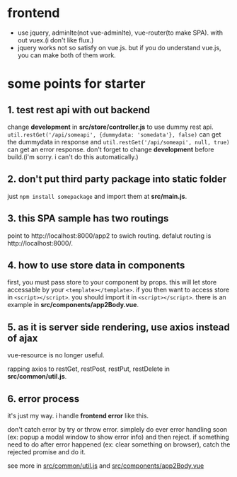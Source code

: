 # frontend

- use jquery, adminlte(not vue-adminlte), vue-router(to make SPA). with out vuex.(i don't like flux.)
- jquery works not so satisfy on vue.js. but if you do understand vue.js, you can make both of them work.

# some points for starter

## 1. test rest api with out backend

change **development** in **src/store/controller.js** to use dummy rest api. `util.restGet('/api/someapi', {dummydata: 'somedata'}, false)` can get the dummydata in response and `util.restGet('/api/someapi', null, true)` can get an error response. don't forget to change **development** before build.(i'm sorry. i can't do this automatically.)

## 2. don't put third party package into static folder

just `npm install somepackage` and import them at **src/main.js**.

## 3. this SPA sample has two routings

point to http://localhost:8000/app2 to swich routing. defalut routing is http://localhost:8000/.

## 4. how to use store data in components

first, you must pass store to your component by props. this will let store accessable by your `<template></template>`. if you then want to access store in `<script></script>`. you should import it in `<script></script>`. there is an example in **src/components/app2Body.vue**.

## 5. as it is server side rendering, use axios instead of ajax

vue-resource is no longer useful.

rapping axios to restGet, restPost, restPut, restDelete in **src/common/util.js**.

## 6. error process

it's just my way. i handle **frontend error** like this.

don't catch error by try or throw error. simplely do ever error handling soon (ex: popup a modal window to show error info) and then reject. if something need to do after error happened (ex: clear something on browser), catch the rejected promise and do it.

see more in [src/common/util.js](./src/common/util.js) and [src/components/app2Body.vue](./src/components/app2Body.vue)
